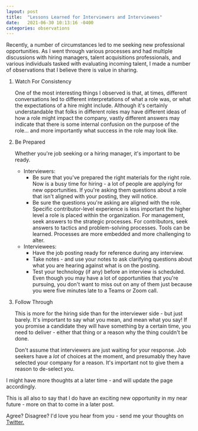 ```yaml
---
layout: post
title:  "Lessons Learned for Interviewers and Interviewees"
date:   2021-06-30 10:13:16 -0400
categories: observations
---
```


Recently, a number of circumstances led to me seeking new professional opportunities. As I went through various processes and had multiple discussions with hiring managers, talent acquisitions professionals, and various individuals tasked with evaluating incoming talent, I made a number of observations that I believe there is value in sharing.

1. Watch For Consistency

    One of the most interesting things I observed is that, at times, different conversations led to different interpretations of what a role was, or what the expectations of a hire might include. Although it's certainly understandable that folks in different roles may have different ideas of how a role might impact the company, vastly different answers may indicate that there is some internal confusion on the purpose of the role... and more importantly what success in the role may look like.

2. Be Prepared

    Whether you're job seeking or a hiring manager, it's important to be ready.

    - Interviewers:
      - Be sure that you've prepared the right materials for the right role. Now is a busy time for hiring - a lot of people are applying for new opportunities. If you're asking them questions about a role that isn't aligned with your posting, they will notice.
      - Be sure the questions you're asking are aligned with the role. Specific contributor-level experience is less important the higher level a role is placed within the organization. For management, seek answers to the strategic processes. For contributors, seek answers to tactics and problem-solving processes. Tools can be learned. Processes are more embedded and more challenging to alter.
    - Interviewees:
      - Have the job posting ready for reference during any interview.
      - Take notes - and use your notes to ask clarifying questions about what you are hearing against what is on the posting.
      - Test your technology (if any) before an interview is scheduled. Even though you may have a lot of opportunities that you're pursuing, you don't want to miss out on any of them just because you were five minutes late to a Teams or Zoom call.

3. Follow Through

    This is more for the hiring side than for the interviewer side - but just barely. It's important to say what you mean, and mean what you say! If you promise a candidate they will have something by a certain time, you need to deliver - either that thing or a reason why the thing couldn't be done.

    Don't assume that interviewers are just waiting for your response. Job seekers have a *lot* of choices at the moment, and presumably they have selected your company for a reason. It's important not to give them a reason to de-select you.

I might have more thoughts at a later time - and will update the page accordingly.

This is all also to say that I do have an exciting new opportunity in my near future - more on that to come in a later post.

Agree? Disagree? I'd love you hear from you - send me your thoughts on [Twitter.][twitter]

[twitter]: https://twitter.com/IanAlford
